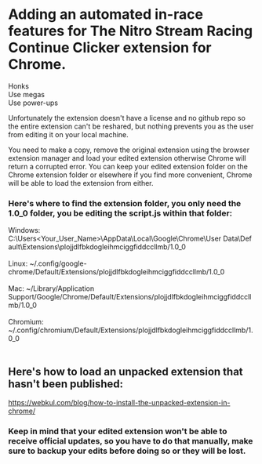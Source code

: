  # Adding an automated in-race features for The Nitro Stream Racing Continue Clicker extension for Chrome.

Honks<br>Use megas<br>Use power-ups

Unfortunately the extension doesn't have a license and no github repo so the entire extension can't be reshared, but nothing prevents you as the user from editing it on your local machine.

You need to make a copy, remove the original extension using the browser extension manager and load your edited extension otherwise Chrome will return a corrupted error.
You can keep your edited extension folder on the Chrome extension folder or elsewhere if you find more convenient, Chrome will be able to load the extension from either.

### Here's where to find the extension folder, you only need the 1.0_0 folder, you be editing the script.js within that folder:

Windows: C:\Users\<Your_User_Name>\AppData\Local\Google\Chrome\User&nbsp;Data\Default\Extensions\plojjdlfbkdogleihmciggfiddccllmb/1.0_0  <br>
<br>
Linux: ~/.config/google-chrome/Default/Extensions/plojjdlfbkdogleihmciggfiddccllmb/1.0_0 <br>
<br>
Mac: ~/Library/Application Support/Google/Chrome/Default/Extensions/plojjdlfbkdogleihmciggfiddccllmb/1.0_0 <br>
<br>
Chromium: ~/.config/chromium/Default/Extensions/plojjdlfbkdogleihmciggfiddccllmb/1.0_0 <br>
<br>

## Here's how to load an unpacked extension that hasn't been published:
https://webkul.com/blog/how-to-install-the-unpacked-extension-in-chrome/


### Keep in mind that your edited extension won't be able to receive official updates, so you have to do that manually, make sure to backup your edits before doing so or they will be lost.
